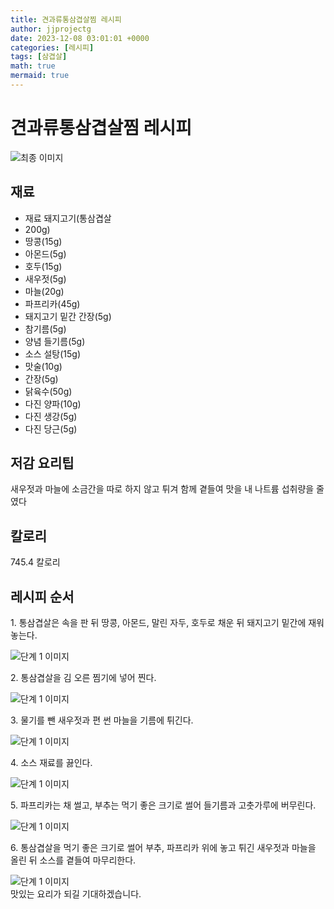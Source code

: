 ```yaml
---
title: 견과류통삼겹살찜 레시피
author: jjprojectg
date: 2023-12-08 03:01:01 +0000
categories: [레시피]
tags: [삼겹살]
math: true
mermaid: true
---
```

<meta name="og:type" content="website"/>
<meta charset="UTF-8"/>
<div class="header">
  <h1>견과류통삼겹살찜 레시피</h1>
</div>

<div class="container my-4">
  <div class="row">
    <div class="col-12 col-md-6">
      <div class="recipe-image">
        <img src="http://www.foodsafetykorea.go.kr/uploadimg/cook/10_00241_2.png" class="step-image" alt="최종 이미지"/>
      </div>
    </div>
    <div class="col-12 col-md-6">
      <div class="ingredients">
        <h2>재료</h2>
        <ul class="card">
          <li> 재료 돼지고기(통삼겹살 </li>
          <li>  200g) </li>
          <li>  땅콩(15g) </li>
          <li>  아몬드(5g) </li>
          <li> 호두(15g) </li>
          <li>  새우젓(5g) </li>
          <li>  마늘(20g) </li>
          <li>  파프리카(45g) </li>
          <li> 돼지고기 밑간 간장(5g) </li>
          <li>  참기름(5g) </li>
          <li> 양념 들기름(5g) </li>
          <li> 소스 설탕(15g) </li>
          <li>  맛술(10g) </li>
          <li>  간장(5g) </li>
          <li>  닭육수(50g) </li>
          <li> 다진 양파(10g) </li>
          <li>  다진 생강(5g) </li>
          <li>  다진 당근(5g) </li>
</ul>
      </div>
    </div>
    <div class="col-12 col-md-6">
      <div class="ingredients">
        <h2>저감 요리팁</h2>
        <div class="card"> 
          <p>
            새우젓과 마늘에 소금간을 따로 하지 않고 튀겨 함께 곁들여 맛을 내 나트륨 섭취량을 줄였다
          </p>
        </div>
      </div>
      <div class="ingredients">
        <h2>칼로리</h2>
        <div class="card"> 
          <p>
            745.4 칼로리
          </p>
        </div>
      </div>
    </div>
  </div>

  <h2 class="my-4">레시피 순서</h2>
  <div class="card recipe-card">
    <div class="card-body recipe-step">
      <p class="card-text step-description">1. 통삼겹살은 속을 판 뒤 땅콩, 아몬드,
말린 자두, 호두로 채운 뒤
돼지고기 밑간에 재워 놓는다.</p>
      <img src="http://www.foodsafetykorea.go.kr/uploadimg/cook/20_00241_1.png" alt="단계 1 이미지" class="step-image"/>
    </div>
  </div>
  <div class="card recipe-card">
    <div class="card-body recipe-step">
      <p class="card-text step-description">2. 통삼겹살을 김 오른 찜기에 넣어
찐다.</p>
      <img src="http://www.foodsafetykorea.go.kr/uploadimg/cook/20_00241_2.png" alt="단계 1 이미지" class="step-image"/>
    </div>
  </div>
  <div class="card recipe-card">
    <div class="card-body recipe-step">
      <p class="card-text step-description">3. 물기를 뺀 새우젓과 편 썬
마늘을 기름에 튀긴다.</p>
      <img src="http://www.foodsafetykorea.go.kr/uploadimg/cook/20_00241_3.png" alt="단계 1 이미지" class="step-image"/>
    </div>
  </div>
  <div class="card recipe-card">
    <div class="card-body recipe-step">
      <p class="card-text step-description">4. 소스 재료를 끓인다.</p>
      <img src="http://www.foodsafetykorea.go.kr/uploadimg/cook/20_00241_4.png" alt="단계 1 이미지" class="step-image"/>
    </div>
  </div>
  <div class="card recipe-card">
    <div class="card-body recipe-step">
      <p class="card-text step-description">5. 파프리카는 채 썰고, 부추는 먹기
좋은 크기로 썰어 들기름과
고춧가루에 버무린다.</p>
      <img src="http://www.foodsafetykorea.go.kr/uploadimg/cook/20_00241_5.png" alt="단계 1 이미지" class="step-image"/>
    </div>
  </div>
  <div class="card recipe-card">
    <div class="card-body recipe-step">
      <p class="card-text step-description">6. 통삼겹살을 먹기 좋은 크기로 썰어
부추, 파프리카 위에 놓고 튀긴
새우젓과 마늘을 올린 뒤 소스를
곁들여 마무리한다.</p>
      <img src="http://www.foodsafetykorea.go.kr/uploadimg/cook/20_00241_6.png" alt="단계 1 이미지" class="step-image"/>
    </div>
  </div>

</div>
맛있는 요리가 되길 기대하겠습니다.
